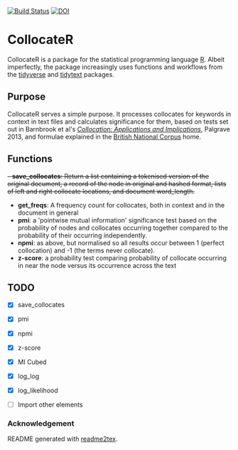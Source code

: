 [![Build Status](https://travis-ci.org/cokelly/collocateR.svg?branch=master)](https://travis-ci.org/cokelly/collocateR)  [![DOI](https://zenodo.org/badge/54512562.svg)](https://zenodo.org/badge/latestdoi/54512562)

# CollocateR

CollocateR is a package for the statistical programming language [R](https://www.r-project.org/).
Albeit imperfectly, the package increasingly uses functions and workflows from the [tidyverse](http://tidyverse.org/) and [tidytext](http://tidytextmining.com/) packages.

## Purpose

CollocateR serves a simple purpose. It processes collocates for keywords in context in text files and calculates significance for them, based on tests set out in Barnbrook et al's [_Collocation: Applications and Implications_](https://www.palgrave.com/gb/book/9781403946126), Palgrave 2013, and formulae explained in the [British National Corpus](http://rdues.bcu.ac.uk/bncweb/manual/bncwebman-collocation.htm) home.

## Functions

~~- **save_collocates**: Return a list containing a tokenised version of the original document, a record of the node in original and hashed format, lists of left and right collocate locations, and document word_length.~~
- **get_freqs**: A frequency count for collocates, both in context and in the document in general
- **pmi**: a 'pointwise mutual information' significance test based on the probability of nodes and collocates occurring together compared to the probability of their occurring independently.
- **npmi**: as above, but normalised so all results occur between 1 (perfect collocation) and -1 (the terms never collocate).
- **z-score**: a probability test comparing probability of collocate occurring in near the node versus its occurrence across the text

## TODO

- [x] save_collocates
- [x] pmi
- [x] npmi
- [x] z-score
- [x] MI Cubed
- [x] log_log
- [x] log_likelihood
- [ ] Import other elements


### Acknowledgement

README generated with [readme2tex](https://github.com/leegao/readme2tex).
